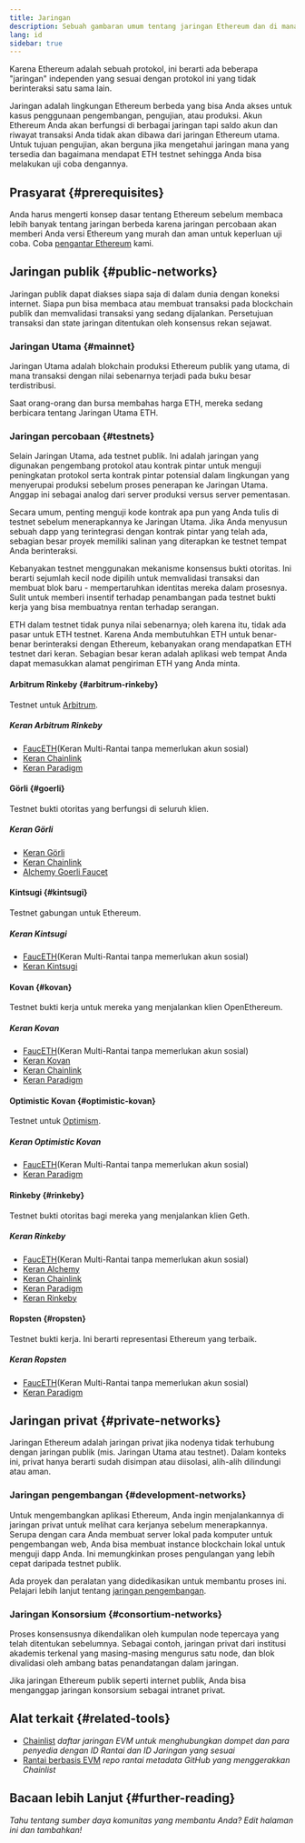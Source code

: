 ```yaml
---
title: Jaringan
description: Sebuah gambaran umum tentang jaringan Ethereum dan di mana mendapatkan ether (ETH) testnet untuk menguji aplikasi Anda.
lang: id
sidebar: true
---
```


Karena Ethereum adalah sebuah protokol, ini berarti ada beberapa "jaringan" independen yang sesuai dengan protokol ini yang tidak berinteraksi satu sama lain.

Jaringan adalah lingkungan Ethereum berbeda yang bisa Anda akses untuk kasus penggunaan pengembangan, pengujian, atau produksi. Akun Ethereum Anda akan berfungsi di berbagai jaringan tapi saldo akun dan riwayat transaksi Anda tidak akan dibawa dari jaringan Ethereum utama. Untuk tujuan pengujian, akan berguna jika mengetahui jaringan mana yang tersedia dan bagaimana mendapat ETH testnet sehingga Anda bisa melakukan uji coba dengannya.

## Prasyarat {#prerequisites}

Anda harus mengerti konsep dasar tentang Ethereum sebelum membaca lebih banyak tentang jaringan berbeda karena jaringan percobaan akan memberi Anda versi Ethereum yang murah dan aman untuk keperluan uji coba. Coba [pengantar Ethereum](/developers/docs/intro-to-ethereum/) kami.

## Jaringan publik {#public-networks}

Jaringan publik dapat diakses siapa saja di dalam dunia dengan koneksi internet. Siapa pun bisa membaca atau membuat transaksi pada blockchain publik dan memvalidasi transaksi yang sedang dijalankan. Persetujuan transaksi dan state jaringan ditentukan oleh konsensus rekan sejawat.

### Jaringan Utama {#mainnet}

Jaringan Utama adalah blokchain produksi Ethereum publik yang utama, di mana transaksi dengan nilai sebenarnya terjadi pada buku besar terdistribusi.

Saat orang-orang dan bursa membahas harga ETH, mereka sedang berbicara tentang Jaringan Utama ETH.

### Jaringan percobaan {#testnets}

Selain Jaringan Utama, ada testnet publik. Ini adalah jaringan yang digunakan pengembang protokol atau kontrak pintar untuk menguji peningkatan protokol serta kontrak pintar potensial dalam lingkungan yang menyerupai produksi sebelum proses penerapan ke Jaringan Utama. Anggap ini sebagai analog dari server produksi versus server pementasan.

Secara umum, penting menguji kode kontrak apa pun yang Anda tulis di testnet sebelum menerapkannya ke Jaringan Utama. Jika Anda menyusun sebuah dapp yang terintegrasi dengan kontrak pintar yang telah ada, sebagian besar proyek memiliki salinan yang diterapkan ke testnet tempat Anda berinteraksi.

Kebanyakan testnet menggunakan mekanisme konsensus bukti otoritas. Ini berarti sejumlah kecil node dipilih untuk memvalidasi transaksi dan membuat blok baru - mempertaruhkan identitas mereka dalam prosesnya. Sulit untuk memberi insentif terhadap penambangan pada testnet bukti kerja yang bisa membuatnya rentan terhadap serangan.

ETH dalam testnet tidak punya nilai sebenarnya; oleh karena itu, tidak ada pasar untuk ETH testnet. Karena Anda membutuhkan ETH untuk benar-benar berinteraksi dengan Ethereum, kebanyakan orang mendapatkan ETH testnet dari keran. Sebagian besar keran adalah aplikasi web tempat Anda dapat memasukkan alamat pengiriman ETH yang Anda minta.

#### Arbitrum Rinkeby {#arbitrum-rinkeby}

Testnet untuk [Arbitrum](https://arbitrum.io/).

##### Keran Arbitrum Rinkeby

- [FaucETH](https://fauceth.komputing.org)(Keran Multi-Rantai tanpa memerlukan akun sosial)
- [Keran Chainlink](https://faucets.chain.link/)
- [Keran Paradigm](https://faucet.paradigm.xyz/)

#### Görli {#goerli}

Testnet bukti otoritas yang berfungsi di seluruh klien.

##### Keran Görli

- [Keran Görli](https://faucet.goerli.mudit.blog/)
- [Keran Chainlink](https://faucets.chain.link/)
- [Alchemy Goerli Faucet](https://goerlifaucet.com/)

#### Kintsugi {#kintsugi}

Testnet gabungan untuk Ethereum.

##### Keran Kintsugi

- [FaucETH](https://fauceth.komputing.org)(Keran Multi-Rantai tanpa memerlukan akun sosial)
- [Keran Kintsugi](https://faucet.kintsugi.themerge.dev/)

#### Kovan {#kovan}

Testnet bukti kerja untuk mereka yang menjalankan klien OpenEthereum.

##### Keran Kovan

- [FaucETH](https://fauceth.komputing.org)(Keran Multi-Rantai tanpa memerlukan akun sosial)
- [Keran Kovan](https://faucet.kovan.network/)
- [Keran Chainlink](https://faucets.chain.link/)
- [Keran Paradigm](https://faucet.paradigm.xyz/)

#### Optimistic Kovan {#optimistic-kovan}

Testnet untuk [Optimism](https://www.optimism.io/).

##### Keran Optimistic Kovan

- [FaucETH](https://fauceth.komputing.org)(Keran Multi-Rantai tanpa memerlukan akun sosial)
- [Keran Paradigm](https://faucet.paradigm.xyz/)

#### Rinkeby {#rinkeby}

Testnet bukti otoritas bagi mereka yang menjalankan klien Geth.

##### Keran Rinkeby

- [FaucETH](https://fauceth.komputing.org)(Keran Multi-Rantai tanpa memerlukan akun sosial)
- [Keran Alchemy](https://RinkebyFaucet.com)
- [Keran Chainlink](https://faucets.chain.link/)
- [Keran Paradigm](https://faucet.paradigm.xyz/)
- [Keran Rinkeby](https://faucet.rinkeby.io/)

#### Ropsten {#ropsten}

Testnet bukti kerja. Ini berarti representasi Ethereum yang terbaik.

##### Keran Ropsten

- [FaucETH](https://fauceth.komputing.org)(Keran Multi-Rantai tanpa memerlukan akun sosial)
- [Keran Paradigm](https://faucet.paradigm.xyz/)

## Jaringan privat {#private-networks}

Jaringan Ethereum adalah jaringan privat jika nodenya tidak terhubung dengan jaringan publik (mis. Jaringan Utama atau testnet). Dalam konteks ini, privat hanya berarti sudah disimpan atau diisolasi, alih-alih dilindungi atau aman.

### Jaringan pengembangan {#development-networks}

Untuk mengembangkan aplikasi Ethereum, Anda ingin menjalankannya di jaringan privat untuk melihat cara kerjanya sebelum menerapkannya. Serupa dengan cara Anda membuat server lokal pada komputer untuk pengembangan web, Anda bisa membuat instance blockchain lokal untuk menguji dapp Anda. Ini memungkinkan proses pengulangan yang lebih cepat daripada testnet publik.

Ada proyek dan peralatan yang didedikasikan untuk membantu proses ini. Pelajari lebih lanjut tentang [jaringan pengembangan](/developers/docs/development-networks/).

### Jaringan Konsorsium {#consortium-networks}

Proses konsensusnya dikendalikan oleh kumpulan node tepercaya yang telah ditentukan sebelumnya. Sebagai contoh, jaringan privat dari institusi akademis terkenal yang masing-masing mengurus satu node, dan blok divalidasi oleh ambang batas penandatangan dalam jaringan.

Jika jaringan Ethereum publik seperti internet publik, Anda bisa menganggap jaringan konsorsium sebagai intranet privat.

## Alat terkait {#related-tools}

- [Chainlist](https://chainlist.org/) _daftar jaringan EVM untuk menghubungkan dompet dan para penyedia dengan ID Rantai dan ID Jaringan yang sesuai_
- [Rantai berbasis EVM](https://github.com/ethereum-lists/chains) _repo rantai metadata GitHub yang menggerakkan Chainlist_

## Bacaan lebih Lanjut {#further-reading}

_Tahu tentang sumber daya komunitas yang membantu Anda? Edit halaman ini dan tambahkan!_
